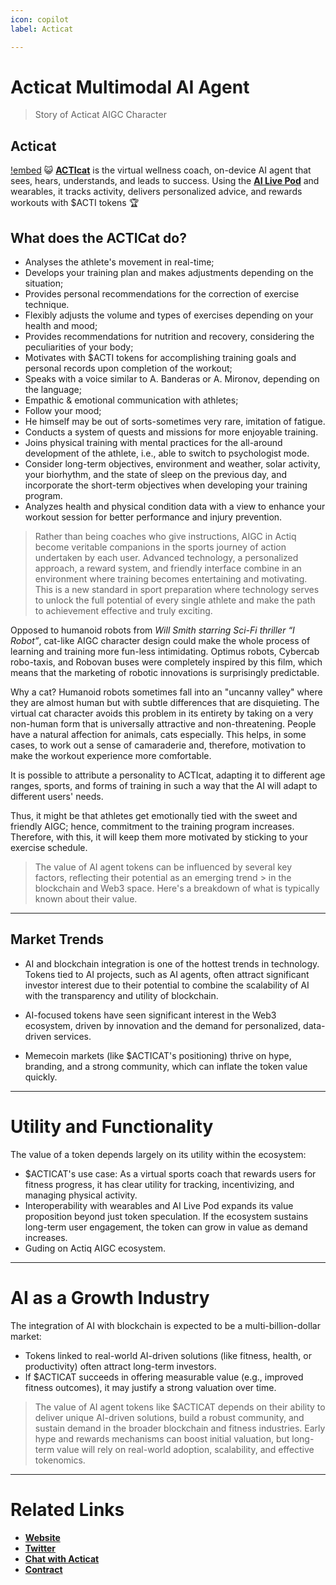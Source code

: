 ```yaml
---
icon: copilot
label: Acticat

---
```


# Acticat Multimodal AI Agent

 
> Story of Acticat AIGC Character

 
## Acticat
[!embed](https://www.youtube.com/watch?v=hQ1Mohmv92Y)
😺 [**ACTIcat**](https://t.me/acticat_bot) is the virtual wellness coach, on-device AI agent that sees, hears, understands, and leads to success. Using the [**AI Live Pod**](https://docs.actiq.xyz/aipod/) and wearables, it tracks activity, delivers personalized advice, and rewards workouts with $ACTI tokens 🏆

## What does the ACTICat do?

- Analyses the athlete's movement in real-time;
- Develops your training plan and makes adjustments depending on the situation;
- Provides personal recommendations for the correction of exercise technique.
- Flexibly adjusts the volume and types of exercises depending on your health and mood;
- Provides recommendations for nutrition and recovery, considering the peculiarities of your body;
- Motivates with $ACTI tokens for accomplishing training goals and personal records upon completion of the workout;
- Speaks with a voice similar to A. Banderas or A. Mironov, depending on the language;
- Empathic & emotional communication with athletes;
- Follow your mood;
- He himself may be out of sorts-sometimes very rare, imitation of fatigue.
- Conducts a system of quests and missions for more enjoyable training.
- Joins physical training with mental practices for the all-around development of the athlete, i.e., able to switch to psychologist mode.
- Consider long-term objectives, environment and weather, solar activity, your biorhythm, and the state of sleep on the previous day, and incorporate the short-term objectives when developing your training program.
- Analyzes health and physical condition data with a view to enhance your workout session for better performance and injury prevention.

> Rather than being coaches who give instructions, AIGC in Actiq become
> veritable companions in the sports journey of action undertaken by
> each user. Advanced technology, a personalized approach, a reward
> system, and friendly interface combine in an environment where
> training becomes entertaining and motivating. This is a new standard
> in sport preparation where technology serves to unlock the full
> potential of every single athlete and make the path to achievement
> effective and truly exciting.

Opposed to humanoid robots from _Will Smith starring Sci-Fi thriller “I Robot”_, cat-like AIGC character design could make the whole process of learning and training more fun-less intimidating. Optimus robots, Cybercab robo-taxis, and Robovan buses were completely inspired by this film, which means that the marketing of robotic innovations is surprisingly predictable.

Why a cat? Humanoid robots sometimes fall into an "uncanny valley" where they are almost human but with subtle differences that are disquieting. The virtual cat character avoids this problem in its entirety by taking on a very non-human form that is universally attractive and non-threatening. People have a natural affection for animals, cats especially. This helps, in some cases, to work out a sense of camaraderie and, therefore, motivation to make the workout experience more comfortable.

It is possible to attribute a personality to ACTIcat, adapting it to different age ranges, sports, and forms of training in such a way that the AI will adapt to different users' needs.

Thus, it might be that athletes get emotionally tied with the sweet and friendly AIGC; hence, commitment to the training program increases. Therefore, with this, it will keep them more motivated by sticking to your exercise schedule.

> The value of AI agent tokens can be influenced by several key factors, reflecting their potential as an emerging trend > in the blockchain and Web3 space. Here's a breakdown of what is typically known about their value.

----------

## Market Trends

- AI and blockchain integration is one of the hottest trends in technology. Tokens tied to AI projects, such as AI agents, often attract significant investor interest due to their potential to combine the scalability of AI with the transparency and utility of blockchain.

- AI-focused tokens have seen significant interest in the Web3 ecosystem, driven by innovation and the demand for personalized, data-driven services.

- Memecoin markets (like $ACTICAT's positioning) thrive on hype, branding, and a strong community, which can inflate the token value quickly.

----------

# Utility and Functionality
The value of a token depends largely on its utility within the ecosystem:

- $ACTICAT's use case: As a virtual sports coach that rewards users for fitness progress, it has clear utility for tracking, incentivizing, and managing physical activity.
- Interoperability with wearables and AI Live Pod expands its value proposition beyond just token speculation.
If the ecosystem sustains long-term user engagement, the token can grow in value as demand increases.
- Guding on Actiq AIGC ecosystem.

----------

# AI as a Growth Industry
The integration of AI with blockchain is expected to be a multi-billion-dollar market:

- Tokens linked to real-world AI-driven solutions (like fitness, health, or productivity) often attract long-term investors.
- If $ACTICAT succeeds in offering measurable value (e.g., improved fitness outcomes), it may justify a strong valuation over time.

>The value of AI agent tokens like $ACTICAT depends on their ability to deliver unique AI-driven solutions, build a
>robust community, and sustain demand in the broader blockchain and fitness industries. Early hype and rewards
>mechanisms can boost initial valuation, but long-term value will rely on real-world adoption, scalability, and
>effective tokenomics.

----------

# Related Links
- [**Website**](https://acticat.xyz)
- [**Twitter**](https://x.com/acticat_agent)
- [**Chat with Acticat**](https://t.me/acticat_bot)
- [**Contract**](https://solscan.io/token/9fE8RyN3G97NpqVSEx8GYciKKBsmiyHUjzHJsPyrNVXk)

